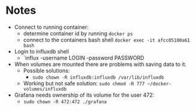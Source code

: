 # Notes

- Connect to running container:
  - determine container id by running `docker ps`
  - connect to the containers bash shell `docker exec -it afcc05100a61 bash`
- Login to influxdb shell
  - `influx -username LOGIN -password PASSWORD
- When volumes are mounted there are problems with saving data to it.
  - Possible solutions:
    - `sudo chown -R influxdb:influxdb /var/lib/influxdb`
  - Working but not safe solution: `sudo chmod -R 777 ~/docker-volumes/influxdb`
- Grafana needs ownership of its volume for the user 472:
  - `sudo chown -R 472:472 ./grafana`
